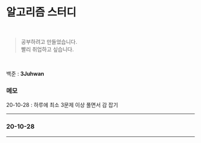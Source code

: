 # 알고리즘 스터디

<br />

> 공부하려고 만들었습니다.  
> 빨리 취업하고 싶습니다.

<br/>

백준 : **3Juhwan**<br/>

### 메모

20-10-28 : 하루에 최소 3문제 이상 풀면서 감 잡기<br/>

---

### 20-10-28

---
